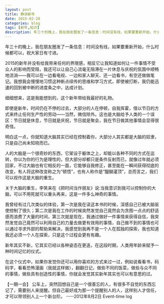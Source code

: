 ```yaml
---
layout: post
title: 静淌新年
date: 2015-02-20
categories: blog
tags: [新年,知识]
description: 年三十的晚上，我在朋友圈发了一条信息：时间没有线，如果要重新开始，什么时候都可以，祝大家日有寸进。
---
```



年三十的晚上，我在朋友圈发了一条信息：时间没有线，如果要重新开始，什么时候都可以，祝大家日有寸进。

2015的新年并没有给我带来任何的界限感，相反它让我知道如何让一件事情不受众人的影响而受阻，我还可以让自己心流毫无阻滞在一片休息与庆祝的氛围中顺畅地流淌——我可以在一边看电视、一边和家人聊天、还一边看书，有空还做做笔记。我想我会慢慢地习惯这种断点续传的思维和学习方式，即使被打断，我仍能迅速的回到被中断的进度条之中，达成计划。

细细想来，这是我能想到的，这个新年带给我最好的礼物。

即使是新年，时间仍在不停的过去，大部分的人在停顿，自我挥霍，借以节日的方式来终止任何生产性的劳动——当然，微信除外。这也是大脑给予人类的一个误区：节日就是休息，节日就是庆祝，节日就是聚会，我在节日做其他事情会显得很奇怪。

明白这一点，你就知道大脑其实已经在控制着你，大部分人其实都是大脑的奴隶，只是自己尚未知晓而已。

人的大脑是一个很奇妙的东西，它架设于躯体之上，却能以各种不同的方式在运转，你以为你的行为是理性的，但大部分却都只是条件反射而已，就像过年就必须回家，不过大脑也有它相反的一面，它能够自我修正，甚至能在一瞬间获得彻底的改变，有人将这种改变称之为“顿悟”，也有人称作是“醍醐灌顶”，总而言之，我们可以视作这是大脑的重生。

关于大脑的重生，李笑来在《把时间当作朋友》说:当我意识到我可以控制你的大脑，可以不用死就可以重头再来，这是一件多么神奇的事情。

我曾经有过几次类似的体验，第一次是我在读这本书的时候，深感自己已被大脑驱使控制了很久；第二次是我在工作的时候突然发觉自己竟然会为贪图一点点的舒适感而浪费了大量的时间，第三次就是现在，我通过做好一件事情来获得自信，我突然发觉自己竟然可以利用自己的力量去做更有效用的事情，自己做不到的事情也可以通过寻求外部的帮助来解决，我感觉到我再不是一个人在孤独的探索，我也知道我还必须一个人在探索，只是这个过程会更有有趣。

新年其实不新，它其实已经以各种姿态在更迭，在这段时期，人类用年龄来赋予一种时间记忆的仪式。

在这个仪式中，如果你发觉你还可以用你喜欢的方式来过一过，例如说看看书，码码字，看看恐怖漫画（我就这样做），翻翻日记，做些不同的饭菜，做些与众不同的事情，做些具有创造性的事情，你就会发觉其实新年其实也可以有意思的过。

【一期一会】
公车上，突然回想自己是一个很善忘的人，有很多不自觉的东西忘记了，需要别人来提醒。但自己最好成为那一个提醒别人的人，这样别人才信任，才可以带领别人上一个新台阶。
----2012年8月2日 Event-time log
